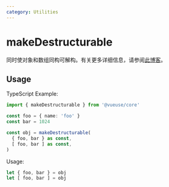 ```yaml
---
category: Utilities
---
```


# makeDestructurable

同时使对象和数组同构可解构。有关更多详细信息，请参阅[此博客](https://antfu.me/posts/destructuring-with-object-or-array/)。

## Usage

TypeScript Example:

<!-- eslint-disable array-bracket-spacing -->
<!-- eslint-disable @typescript-eslint/no-redeclare -->

```ts
import { makeDestructurable } from '@vueuse/core'

const foo = { name: 'foo' }
const bar = 1024

const obj = makeDestructurable(
  { foo, bar } as const,
  [ foo, bar ] as const,
)
```

Usage:

<!-- eslint-disable array-bracket-spacing -->
<!-- eslint-disable @typescript-eslint/no-redeclare -->

```ts
let { foo, bar } = obj
let [ foo, bar ] = obj
```

